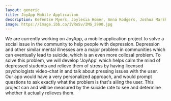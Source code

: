 ```yaml
---
layout: generic
title: JoyApp Mobile Application
description: Kefentse Myers, Joylesia Homer, Anna Rodgers, Joshua Marshall, Jaydyn Gadd
image: https://image.ibb.co/iVRoSv/IMG_2990.jpg
---
```


<p> We are currently working on JoyApp, a mobile application project to solve a social issue in the community to help people with depression. Depression and other similar mental illnesses are a major problem in communities which can eventually lead to suicide, which is an even more collosal problem. To solve this problem, we will develop 'JoyApp' which helps calm the mind of depressed students and relieve them of stress by having licensed psychologists video-chat in and talk about pressing issues with the user. Our app would have a very personalized approach, and would prompt questions to ask exactly what the problem is that's ailing the user. This project can and will be measured by the suicide rate to see and determine whether it actually relieves them.  </p>
